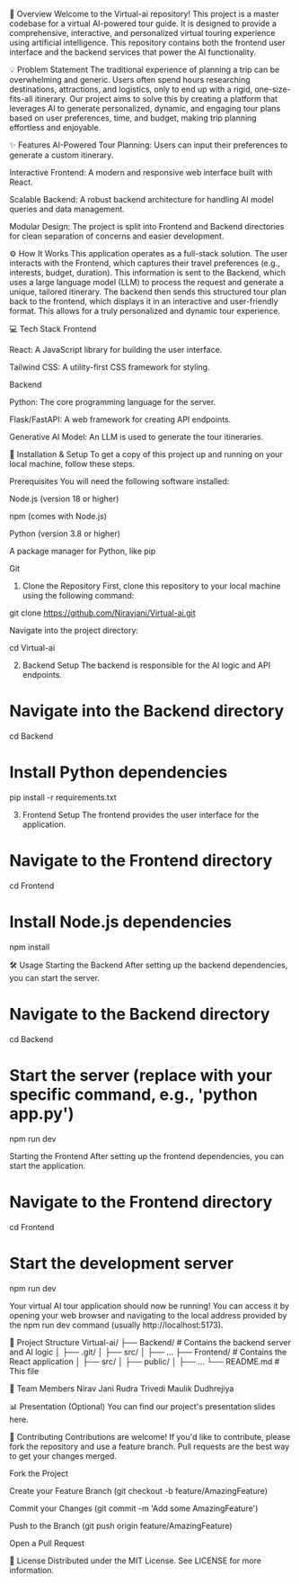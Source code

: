 
📖 Overview
Welcome to the Virtual-ai repository! This project is a master codebase for a virtual AI-powered tour guide. It is designed to provide a comprehensive, interactive, and personalized virtual touring experience using artificial intelligence. This repository contains both the frontend user interface and the backend services that power the AI functionality.

💡 Problem Statement
The traditional experience of planning a trip can be overwhelming and generic. Users often spend hours researching destinations, attractions, and logistics, only to end up with a rigid, one-size-fits-all itinerary. Our project aims to solve this by creating a platform that leverages AI to generate personalized, dynamic, and engaging tour plans based on user preferences, time, and budget, making trip planning effortless and enjoyable.

✨ Features
AI-Powered Tour Planning: Users can input their preferences to generate a custom itinerary.

Interactive Frontend: A modern and responsive web interface built with React.

Scalable Backend: A robust backend architecture for handling AI model queries and data management.

Modular Design: The project is split into Frontend and Backend directories for clean separation of concerns and easier development.

⚙️ How It Works
This application operates as a full-stack solution. The user interacts with the Frontend, which captures their travel preferences (e.g., interests, budget, duration). This information is sent to the Backend, which uses a large language model (LLM) to process the request and generate a unique, tailored itinerary. The backend then sends this structured tour plan back to the frontend, which displays it in an interactive and user-friendly format. This allows for a truly personalized and dynamic tour experience.

💻 Tech Stack
Frontend

React: A JavaScript library for building the user interface.

Tailwind CSS: A utility-first CSS framework for styling.

Backend

Python: The core programming language for the server.

Flask/FastAPI: A web framework for creating API endpoints.

Generative AI Model: An LLM is used to generate the tour itineraries.

🚀 Installation & Setup
To get a copy of this project up and running on your local machine, follow these steps.

Prerequisites
You will need the following software installed:

Node.js (version 18 or higher)

npm (comes with Node.js)

Python (version 3.8 or higher)

A package manager for Python, like pip

Git

1. Clone the Repository
First, clone this repository to your local machine using the following command:

git clone https://github.com/Niravjani/Virtual-ai.git

Navigate into the project directory:

cd Virtual-ai

2. Backend Setup
The backend is responsible for the AI logic and API endpoints.

# Navigate into the Backend directory
cd Backend

# Install Python dependencies
pip install -r requirements.txt

3. Frontend Setup
The frontend provides the user interface for the application.

# Navigate to the Frontend directory
cd Frontend

# Install Node.js dependencies
npm install

🛠️ Usage
Starting the Backend
After setting up the backend dependencies, you can start the server.

# Navigate to the Backend directory
cd Backend

# Start the server (replace with your specific command, e.g., 'python app.py')
npm run dev

Starting the Frontend
After setting up the frontend dependencies, you can start the application.

# Navigate to the Frontend directory
cd Frontend

# Start the development server
npm run dev

Your virtual AI tour application should now be running! You can access it by opening your web browser and navigating to the local address provided by the npm run dev command (usually http://localhost:5173).

📂 Project Structure
Virtual-ai/
├── Backend/                 # Contains the backend server and AI logic
│   ├── .git/
│   ├── src/
│   ├── ...
├── Frontend/                # Contains the React application
│   ├── src/
│   ├── public/
│   ├── ...
└── README.md                # This file

👥 Team Members
Nirav Jani
Rudra Trivedi
Maulik Dudhrejiya



📊 Presentation (Optional)
You can find our project's presentation slides here.

🤝 Contributing
Contributions are welcome! If you'd like to contribute, please fork the repository and use a feature branch. Pull requests are the best way to get your changes merged.

Fork the Project

Create your Feature Branch (git checkout -b feature/AmazingFeature)

Commit your Changes (git commit -m 'Add some AmazingFeature')

Push to the Branch (git push origin feature/AmazingFeature)

Open a Pull Request

📄 License
Distributed under the MIT License. See LICENSE for more information.
